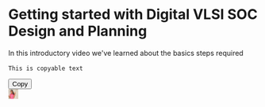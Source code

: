 <h1>
Getting started with Digital VLSI SOC Design and Planning
</h1>
<p>
In this introductory video we've learned about the basics steps required 
</p>
<div>
  <pre><code id="copyme">This is copyable text</code></pre>
  <button onclick="navigator.clipboard.writeText(document.getElementById('copyme').innerText)">Copy</button>
</div>
<img src="images/ammu.jpg" height="20px">